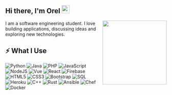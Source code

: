 ## Hi there, I'm Orel <img src="etc/wave.gif" height="25px">

<img src="etc/snake.png" align="right" height="200px">

I am a software engineering student. I love building applications, discussing ideas and exploring new technologies.

## ⚡ What I Use
![Python](https://img.shields.io/badge/-Python-FFD753?style=for-the-badge&logo=Python)
![Java](https://img.shields.io/badge/-java-E34A86?style=for-the-badge&logo=java)
![PHP](https://img.shields.io/badge/-PHP-4F5B93?style=for-the-badge&logo=php)
![JavaScript](https://img.shields.io/badge/-JavaScript-F7003F?style=for-the-badge&logo=javascript)
![NodeJS](https://img.shields.io/badge/-NodeJS-305C2B?style=for-the-badge&logo=Node.js)
![Vue](https://img.shields.io/badge/-Vue-339229?style=for-the-badge&logo=Vue.js)
![React](https://img.shields.io/badge/-React-1c406e?style=for-the-badge&logo=React)
![Firebase](https://img.shields.io/badge/-Firebase-C58E28?style=for-the-badge&logo=Firebase)
![HTML5](https://img.shields.io/badge/-HTML5-E34F26?style=for-the-badge&logo=html5&logoColor=white)
![CSS3](https://img.shields.io/badge/-CSS3-1572B6?style=for-the-badge&logo=css3)
![Bootstrap](https://img.shields.io/badge/-Bootstrap-563D7C?style=for-the-badge&logo=bootstrap)
![SQL](https://img.shields.io/badge/-SQL-bfe3ff?style=for-the-badge&logo=postgresql)
![Heroku](https://img.shields.io/badge/-Heroku-430098?style=for-the-badge&logo=heroku)
![C++](https://img.shields.io/badge/-C%20&%20C++-black?style=for-the-badge&logo=C)
![Rust](https://img.shields.io/badge/-Rust-grey?style=for-the-badge&logo=Rust)
![Ansible](https://img.shields.io/badge/-Ansible-black?style=for-the-badge&logo=Ansible)
![Chef](https://img.shields.io/badge/-Chef-faddad?style=for-the-badge&logo=Chef)
![Docker](https://img.shields.io/badge/-Docker-0b679e?style=for-the-badge&logo=Docker)
